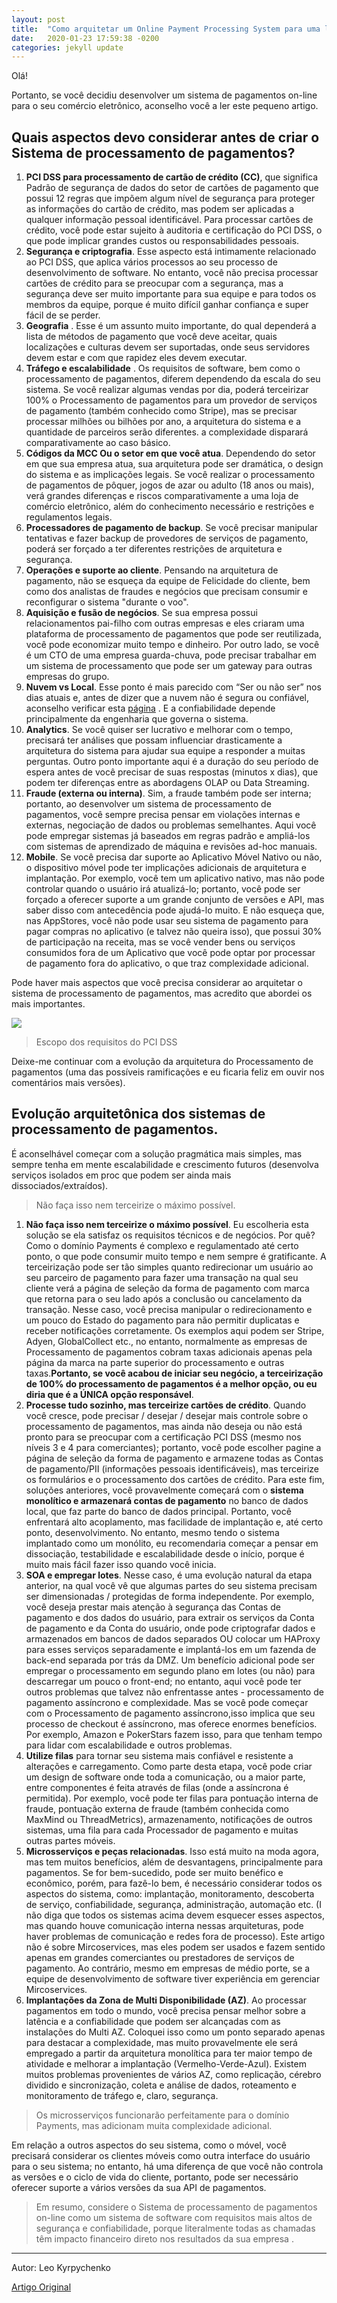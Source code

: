 ```yaml
---
layout: post
title:  "Como arquitetar um Online Payment Processing System para uma loja online?"
date:   2020-01-23 17:59:38 -0200
categories: jekyll update
---
```


Olá!


Portanto, se você decidiu desenvolver um sistema de pagamentos on-line para o seu comércio eletrônico, aconselho você a ler este pequeno artigo.

## Quais aspectos devo considerar antes de criar o Sistema de processamento de pagamentos?

1. **PCI DSS para processamento de cartão de crédito (CC)**, que significa Padrão de segurança de dados do setor de cartões de pagamento que possui 12 regras que impõem algum nível de segurança para proteger as informações do cartão de crédito, mas podem ser aplicadas a qualquer informação pessoal identificável. Para processar cartões de crédito, você pode estar sujeito à auditoria e certificação do PCI DSS, o que pode implicar grandes custos ou responsabilidades pessoais.
2. **Segurança e criptografia**. Esse aspecto está intimamente relacionado ao PCI DSS, que aplica vários processos ao seu processo de desenvolvimento de software. No entanto, você não precisa processar cartões de crédito para se preocupar com a segurança, mas a segurança deve ser muito importante para sua equipe e para todos os membros da equipe, porque é muito difícil ganhar confiança e super fácil de se perder.
3. **Geografia** . Esse é um assunto muito importante, do qual dependerá a lista de métodos de pagamento que você deve aceitar, quais localizações e culturas devem ser suportadas, onde seus servidores devem estar e com que rapidez eles devem executar.
4. **Tráfego e escalabilidade** . Os requisitos de software, bem como o processamento de pagamentos, diferem dependendo da escala do seu sistema. Se você realizar algumas vendas por dia, poderá terceirizar 100% o Processamento de pagamentos para um provedor de serviços de pagamento (também conhecido como Stripe), mas se precisar processar milhões ou bilhões por ano, a arquitetura do sistema e a quantidade de parceiros serão diferentes. a complexidade disparará comparativamente ao caso básico.
5. **Códigos da MCC Ou o setor em que você atua**. Dependendo do setor em que sua empresa atua, sua arquitetura pode ser dramática, o design do sistema e as implicações legais. Se você realizar o processamento de pagamentos de pôquer, jogos de azar ou adulto (18 anos ou mais), verá grandes diferenças e riscos comparativamente a uma loja de comércio eletrônico, além do conhecimento necessário e restrições e regulamentos legais.
6. **Processadores de pagamento de backup**. Se você precisar manipular tentativas e fazer backup de provedores de serviços de pagamento, poderá ser forçado a ter diferentes restrições de arquitetura e segurança.
7. **Operações e suporte ao cliente**. Pensando na arquitetura de pagamento, não se esqueça da equipe de Felicidade do cliente, bem como dos analistas de fraudes e negócios que precisam consumir e reconfigurar o sistema "durante o voo".
8. **Aquisição e fusão de negócios**. Se sua empresa possui relacionamentos pai-filho com outras empresas e eles criaram uma plataforma de processamento de pagamentos que pode ser reutilizada, você pode economizar muito tempo e dinheiro. Por outro lado, se você é um CTO de uma empresa guarda-chuva, pode precisar trabalhar em um sistema de processamento que pode ser um gateway para outras empresas do grupo.
9. **Nuvem vs Local**. Esse ponto é mais parecido com “Ser ou não ser” nos dias atuais e, antes de dizer que a nuvem não é segura ou confiável, aconselho verificar esta [página](https://aws.amazon.com/compliance/published-certifications/) . E a confiabilidade depende principalmente da engenharia que governa o sistema.
10. **Analytics**. Se você quiser ser lucrativo e melhorar com o tempo, precisará ter análises que possam influenciar drasticamente a arquitetura do sistema para ajudar sua equipe a responder a muitas perguntas. Outro ponto importante aqui é a duração do seu período de espera antes de você precisar de suas respostas (minutos x dias), que podem ter diferenças entre as abordagens OLAP ou Data Streaming.
11. **Fraude (externa ou interna)**. Sim, a fraude também pode ser interna; portanto, ao desenvolver um sistema de processamento de pagamentos, você sempre precisa pensar em violações internas e externas, negociação de dados ou problemas semelhantes. Aqui você pode empregar sistemas já baseados em regras padrão e ampliá-los com sistemas de aprendizado de máquina e revisões ad-hoc manuais.
12. **Mobile**. Se você precisa dar suporte ao Aplicativo Móvel Nativo ou não, o dispositivo móvel pode ter implicações adicionais de arquitetura e implantação. Por exemplo, você tem um aplicativo nativo, mas não pode controlar quando o usuário irá atualizá-lo; portanto, você pode ser forçado a oferecer suporte a um grande conjunto de versões e API, mas saber disso com antecedência pode ajudá-lo muito. E não esqueça que, nas AppStores, você não pode usar seu sistema de pagamento para pagar compras no aplicativo (e talvez não queira isso), que possui 30% de participação na receita, mas se você vender bens ou serviços consumidos fora de um Aplicativo que você pode optar por processar de pagamento fora do aplicativo, o que traz complexidade adicional.

Pode haver mais aspectos que você precisa considerar ao arquitetar o sistema de processamento de pagamentos, mas acredito que abordei os mais importantes.

![](https://trello-attachments.s3.amazonaws.com/5d7e8031eaec3e42c24aade0/5e4309c7705ce8308002aba4/49e51e3af577ae9eeceacdb208ba5124/1_kNCD0Jm2_Jbh9GqI25FcVg.jpeg)

>Escopo dos requisitos do PCI DSS

Deixe-me continuar com a evolução da arquitetura do Processamento de pagamentos (uma das possíveis ramificações e eu ficaria feliz em ouvir nos comentários mais versões).

## Evolução arquitetônica dos sistemas de processamento de pagamentos.

É aconselhável começar com a solução pragmática mais simples, mas sempre tenha em mente escalabilidade e crescimento futuros (desenvolva serviços isolados em proc que podem ser ainda mais dissociados/extraídos).

>Não faça isso nem terceirize o máximo possível.

1. **Não faça isso nem terceirize o máximo possível**. Eu escolheria esta solução se ela satisfaz os requisitos técnicos e de negócios. Por quê? Como o domínio Payments é complexo e regulamentado até certo ponto, o que pode consumir muito tempo e nem sempre é gratificante. A terceirização pode ser tão simples quanto redirecionar um usuário ao seu parceiro de pagamento para fazer uma transação na qual seu cliente verá a página de seleção da forma de pagamento com marca que retorna para o seu lado após a conclusão ou cancelamento da transação. Nesse caso, você precisa manipular o redirecionamento e um pouco do Estado do pagamento para não permitir duplicatas e receber notificações corretamente. Os exemplos aqui podem ser Stripe, Adyen, GlobalCollect etc., no entanto, normalmente as empresas de Processamento de pagamentos cobram taxas adicionais apenas pela página da marca na parte superior do processamento e outras taxas.**Portanto, se você acabou de iniciar seu negócio, a terceirização de 100% do processamento de pagamentos é a melhor opção, ou eu diria que é a ÚNICA opção responsável**.
2. **Processe tudo sozinho, mas terceirize cartões de crédito**. Quando você cresce, pode precisar / desejar / desejar mais controle sobre o processamento de pagamentos, mas ainda não deseja ou não está pronto para se preocupar com a certificação PCI DSS (mesmo nos níveis 3 e 4 para comerciantes); portanto, você pode escolher pagine a página de seleção da forma de pagamento e armazene todas as Contas de pagamento/PII (informações pessoais identificáveis), mas terceirize os formulários e o processamento dos cartões de crédito. Para este fim, soluções anteriores, você provavelmente começará com o **sistema monolítico e armazenará contas de pagamento** no banco de dados local, que faz parte do banco de dados principal. Portanto, você enfrentará alto acoplamento, mas facilidade de implantação e, até certo ponto, desenvolvimento. No entanto, mesmo tendo o sistema implantado como um monólito, eu recomendaria começar a pensar em dissociação, testabilidade e escalabilidade desde o início, porque é muito mais fácil fazer isso quando você inicia.
3. **SOA e empregar lotes**. Nesse caso, é uma evolução natural da etapa anterior, na qual você vê que algumas partes do seu sistema precisam ser dimensionadas / protegidas de forma independente. Por exemplo, você deseja prestar mais atenção à segurança das Contas de pagamento e dos dados do usuário, para extrair os serviços da Conta de pagamento e da Conta do usuário, onde pode criptografar dados e armazenados em bancos de dados separados OU colocar um HAProxy para esses serviços separadamente e implantá-los em um fazenda de back-end separada por trás da DMZ. Um benefício adicional pode ser empregar o processamento em segundo plano em lotes (ou não) para descarregar um pouco o front-end; no entanto, aqui você pode ter outros problemas que talvez não enfrentasse antes - processamento de pagamento assíncrono e complexidade. Mas se você pode começar com o Processamento de pagamento assíncrono,isso implica que seu processo de checkout é assíncrono, mas oferece enormes benefícios. Por exemplo, Amazon e PokerStars fazem isso, para que tenham tempo para lidar com escalabilidade e outros problemas.
4. **Utilize filas** para tornar seu sistema mais confiável e resistente a alterações e carregamento. Como parte desta etapa, você pode criar um design de software onde toda a comunicação, ou a maior parte, entre componentes é feita através de filas (onde a assíncrona é permitida). Por exemplo, você pode ter filas para pontuação interna de fraude, pontuação externa de fraude (também conhecida como MaxMind ou ThreadMetrics), armazenamento, notificações de outros sistemas, uma fila para cada Processador de pagamento e muitas outras partes móveis.
5. **Microsserviços e peças relacionadas**. Isso está muito na moda agora, mas tem muitos benefícios, além de desvantagens, principalmente para pagamentos. Se for bem-sucedido, pode ser muito benéfico e econômico, porém, para fazê-lo bem, é necessário considerar todos os aspectos do sistema, como: implantação, monitoramento, descoberta de serviço, confiabilidade, segurança, administração, automação etc. (I não diga que todos os sistemas acima devem esquecer esses aspectos, mas quando houve comunicação interna nessas arquiteturas, pode haver problemas de comunicação e redes fora de processo). Este artigo não é sobre Mircoservices, mas eles podem ser usados e fazem sentido apenas em grandes comerciantes ou prestadores de serviços de pagamento. Ao contrário, mesmo em empresas de médio porte, se a equipe de desenvolvimento de software tiver experiência em gerenciar Mircoservices.
6. **Implantações da Zona de Multi Disponibilidade (AZ)**. Ao processar pagamentos em todo o mundo, você precisa pensar melhor sobre a latência e a confiabilidade que podem ser alcançadas com as instalações do Multi AZ. Coloquei isso como um ponto separado apenas para destacar a complexidade, mas muito provavelmente ele será empregado a partir da arquitetura monolítica para ter maior tempo de atividade e melhorar a implantação (Vermelho-Verde-Azul). Existem muitos problemas provenientes de vários AZ, como replicação, cérebro dividido e sincronização, coleta e análise de dados, roteamento e monitoramento de tráfego e, claro, segurança.

>Os microsserviços funcionarão perfeitamente para o domínio Payments, mas adicionam muita complexidade adicional.

Em relação a outros aspectos do seu sistema, como o móvel, você precisará considerar os clientes móveis como outra interface do usuário para o seu sistema; no entanto, há uma diferença de que você não controla as versões e o ciclo de vida do cliente, portanto, pode ser necessário oferecer suporte a vários versões da sua API de pagamentos.

>Em resumo, considere o Sistema de processamento de pagamentos on-line como um sistema de software com requisitos mais altos de segurança e confiabilidade, porque literalmente todas as chamadas têm impacto financeiro direto nos resultados da sua empresa .

---

Autor: Leo Kyrpychenko

[Artigo Original](https://medium.com/get-ally/how-to-architect-online-payment-processing-system-for-an-online-store-6dc84350a39)

